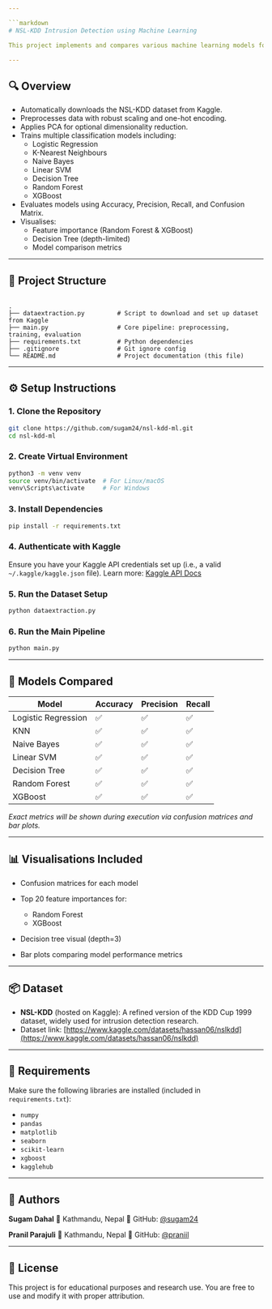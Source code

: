 ```yaml
---

```markdown
# NSL-KDD Intrusion Detection using Machine Learning

This project implements and compares various machine learning models for network intrusion detection using the **NSL-KDD** dataset. It includes steps for automatic dataset download, preprocessing, dimensionality reduction (PCA), model training, evaluation, and visualisation.

---
```


## 🔍 Overview

- Automatically downloads the NSL-KDD dataset from Kaggle.
- Preprocesses data with robust scaling and one-hot encoding.
- Applies PCA for optional dimensionality reduction.
- Trains multiple classification models including:
  - Logistic Regression
  - K-Nearest Neighbours
  - Naive Bayes
  - Linear SVM
  - Decision Tree
  - Random Forest
  - XGBoost
- Evaluates models using Accuracy, Precision, Recall, and Confusion Matrix.
- Visualises:
  - Feature importance (Random Forest & XGBoost)
  - Decision Tree (depth-limited)
  - Model comparison metrics

---

## 📁 Project Structure

```

.
├── dataextraction.py         # Script to download and set up dataset from Kaggle
├── main.py                   # Core pipeline: preprocessing, training, evaluation
├── requirements.txt          # Python dependencies
├── .gitignore                # Git ignore config
└── README.md                 # Project documentation (this file)

````

---

## ⚙️ Setup Instructions

### 1. Clone the Repository

```bash
git clone https://github.com/sugam24/nsl-kdd-ml.git
cd nsl-kdd-ml
````

### 2. Create Virtual Environment

```bash
python3 -m venv venv
source venv/bin/activate  # For Linux/macOS
venv\Scripts\activate     # For Windows
```

### 3. Install Dependencies

```bash
pip install -r requirements.txt
```

### 4. Authenticate with Kaggle

Ensure you have your Kaggle API credentials set up (i.e., a valid `~/.kaggle/kaggle.json` file). Learn more: [Kaggle API Docs](https://www.kaggle.com/docs/api)

### 5. Run the Dataset Setup

```bash
python dataextraction.py
```

### 6. Run the Main Pipeline

```bash
python main.py
```

---

## 🧠 Models Compared

| Model               | Accuracy | Precision | Recall |
| ------------------- | -------- | --------- | ------ |
| Logistic Regression | ✅        | ✅         | ✅      |
| KNN                 | ✅        | ✅         | ✅      |
| Naive Bayes         | ✅        | ✅         | ✅      |
| Linear SVM          | ✅        | ✅         | ✅      |
| Decision Tree       | ✅        | ✅         | ✅      |
| Random Forest       | ✅        | ✅         | ✅      |
| XGBoost             | ✅        | ✅         | ✅      |

*Exact metrics will be shown during execution via confusion matrices and bar plots.*

---

## 📊 Visualisations Included

* Confusion matrices for each model
* Top 20 feature importances for:

  * Random Forest
  * XGBoost
* Decision tree visual (depth=3)
* Bar plots comparing model performance metrics

---

## 📦 Dataset

* **NSL-KDD** (hosted on Kaggle): A refined version of the KDD Cup 1999 dataset, widely used for intrusion detection research.
* Dataset link: [https://www.kaggle.com/datasets/hassan06/nslkdd](https://www.kaggle.com/datasets/hassan06/nslkdd)

---

## 📑 Requirements

Make sure the following libraries are installed (included in `requirements.txt`):

* `numpy`
* `pandas`
* `matplotlib`
* `seaborn`
* `scikit-learn`
* `xgboost`
* `kagglehub`

---

## 👥 Authors

**Sugam Dahal**
📍 Kathmandu, Nepal
🔗 GitHub: [@sugam24](https://github.com/sugam24)

**Pranil Parajuli**
📍 Kathmandu, Nepal
🔗 GitHub: [@praniil](https://github.com/praniil)

---

## 📜 License

This project is for educational purposes and research use. You are free to use and modify it with proper attribution.

```
